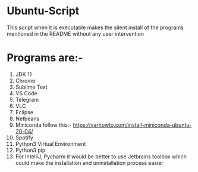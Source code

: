 # Ubuntu-Script
This script when it is executable makes the silent install of the programs mentioned in the README without any user intervention
# Programs are:-
1. JDK 11
2. Chrome
3. Sublime Text
4. VS Code
5. Telegram
6. VLC
7. Eclipse
8. Netbeans
9. Miniconda follow this:- https://varhowto.com/install-miniconda-ubuntu-20-04/
10. Spotify
11. Python3 Virtual Environment
12. Python3 pip
13. For IntelliJ, Pycharm it would be better to use Jetbrains toolbox which could make the installation and uninstallation process easier
